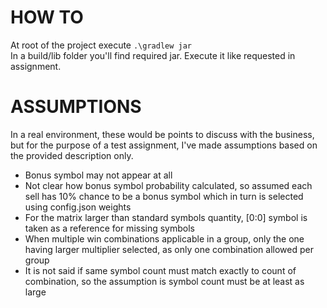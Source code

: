 # HOW TO

At root of the project execute `.\gradlew jar`\
In a build/lib folder you'll find required jar. Execute it like requested in assignment.

# ASSUMPTIONS

In a real environment, these would be points to discuss with the business, but for the purpose of a test assignment, 
I've made assumptions based on the provided description only.

- Bonus symbol may not appear at all
- Not clear how bonus symbol probability calculated, so assumed each sell has 10% chance to be a bonus symbol which in
  turn is selected using config.json weights
- For the matrix larger than standard symbols quantity, [0:0] symbol is taken as a reference for missing symbols
- When multiple win combinations applicable in a group, only the one having larger multiplier selected, as only one combination allowed per group
- It is not said if same symbol count must match exactly to count of combination, so the assumption is symbol count must be at least as large
